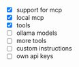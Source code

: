 - [x] support for mcp
- [x] local mcp
- [x] tools
- [ ] ollama models
- [ ] more tools
- [ ] custom instructions
- [ ] own api keys
